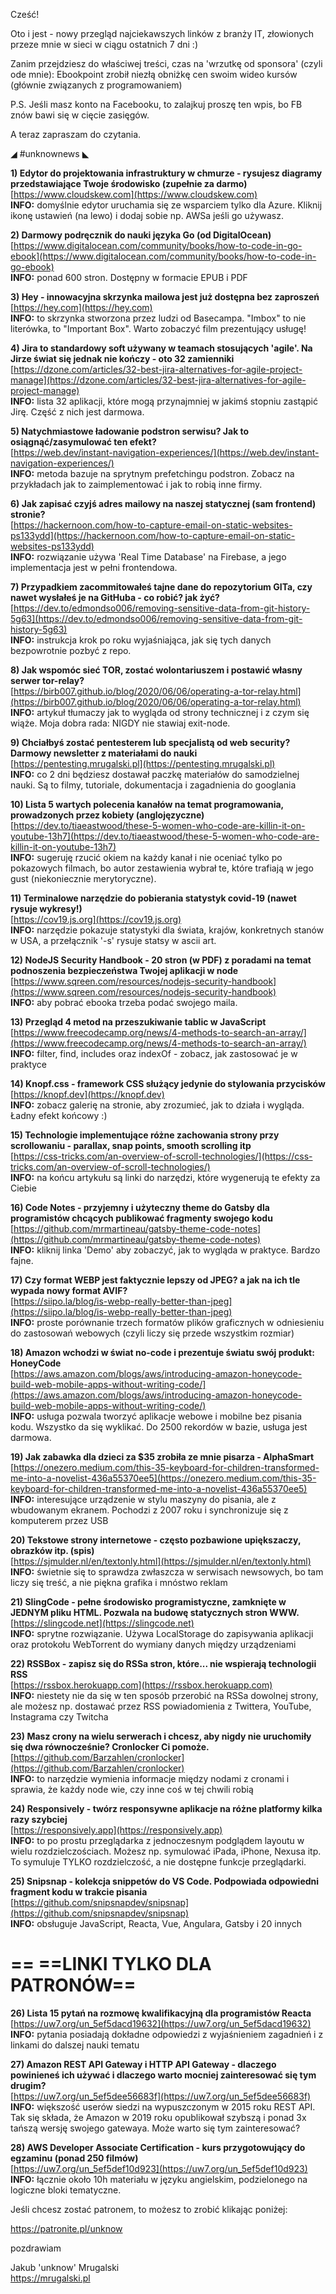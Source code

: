 Cześć!

Oto i jest - nowy przegląd najciekawszych linków z branży IT, złowionych przeze mnie w sieci w ciągu ostatnich 7 dni :)

Zanim przejdziesz do właściwej treści, czas na 'wrzutkę od sponsora' (czyli ode mnie):
Ebookpoint zrobił niezłą obniżkę cen swoim wideo kursów (głównie związanych z programowaniem)
 

P.S. Jeśli masz konto na Facebooku, to zalajkuj proszę ten wpis, bo FB znów bawi się w cięcie zasięgów.

 

A teraz zapraszam do czytania.

 

◢ #unknownews ◣


**1) Edytor do projektowania infrastruktury w chmurze - rysujesz diagramy przedstawiające Twoje środowisko (zupełnie za darmo)**  
[https://www.cloudskew.com](https://www.cloudskew.com)  
**INFO:** domyślnie edytor uruchamia się ze wsparciem tylko dla Azure. Kliknij ikonę ustawień (na lewo) i dodaj sobie np. AWSa jeśli go używasz.  


**2) Darmowy podręcznik do nauki języka Go (od DigitalOcean)**  
[https://www.digitalocean.com/community/books/how-to-code-in-go-ebook](https://www.digitalocean.com/community/books/how-to-code-in-go-ebook)  
**INFO:** ponad 600 stron. Dostępny w formacie EPUB i PDF  


**3) Hey - innowacyjna skrzynka mailowa jest już dostępna bez zaproszeń**  
[https://hey.com](https://hey.com)  
**INFO:** to skrzynka stworzona przez ludzi od Basecampa. "Imbox" to nie literówka, to "Important Box". Warto zobaczyć film prezentujący usługę!  


**4) Jira to standardowy soft używany w teamach stosujących 'agile'. Na Jirze świat się jednak nie kończy - oto 32 zamienniki**  
[https://dzone.com/articles/32-best-jira-alternatives-for-agile-project-manage](https://dzone.com/articles/32-best-jira-alternatives-for-agile-project-manage)  
**INFO:** lista 32 aplikacji, które mogą przynajmniej w jakimś stopniu zastąpić Jirę. Część z nich jest darmowa.  


**5) Natychmiastowe ładowanie podstron serwisu? Jak to osiągnąć/zasymulować ten efekt?**  
[https://web.dev/instant-navigation-experiences/](https://web.dev/instant-navigation-experiences/)  
**INFO:** metoda bazuje na sprytnym prefetchingu podstron. Zobacz na przykładach jak to zaimplementować i jak to robią inne firmy.  


**6) Jak zapisać czyjś adres mailowy na naszej statycznej (sam frontend) stronie?**  
[https://hackernoon.com/how-to-capture-email-on-static-websites-ps133ydd](https://hackernoon.com/how-to-capture-email-on-static-websites-ps133ydd)  
**INFO:** rozwiązanie używa 'Real Time Database' na Firebase, a jego implementacja jest w pełni frontendowa.  


**7) Przypadkiem zacommitowałeś tajne dane do repozytorium GITa, czy nawet wysłałeś je na GitHuba - co robić? jak żyć?**  
[https://dev.to/edmondso006/removing-sensitive-data-from-git-history-5g63](https://dev.to/edmondso006/removing-sensitive-data-from-git-history-5g63)  
**INFO:** instrukcja krok po roku wyjaśniająca, jak się tych danych bezpowrotnie pozbyć z repo.  


**8) Jak wspomóc sieć TOR, zostać wolontariuszem i postawić własny serwer tor-relay?**  
[https://birb007.github.io/blog/2020/06/06/operating-a-tor-relay.html](https://birb007.github.io/blog/2020/06/06/operating-a-tor-relay.html)  
**INFO:** artykuł tłumaczy jak to wygląda od strony technicznej i z czym się wiąże. Moja dobra rada: NIGDY nie stawiaj exit-node.  


**9) Chciałbyś zostać pentesterem lub specjalistą od web security? Darmowy newsletter z materiałami do nauki**  
[https://pentesting.mrugalski.pl](https://pentesting.mrugalski.pl)  
**INFO:** co 2 dni będziesz dostawał paczkę materiałów do samodzielnej nauki. Są to filmy, tutoriale, dokumentacja i zagadnienia do googlania  


**10) Lista 5 wartych polecenia kanałów na temat programowania, prowadzonych przez kobiety (anglojęzyczne)**  
[https://dev.to/tiaeastwood/these-5-women-who-code-are-killin-it-on-youtube-13h7](https://dev.to/tiaeastwood/these-5-women-who-code-are-killin-it-on-youtube-13h7)  
**INFO:** sugeruję rzucić okiem na każdy kanał i nie oceniać tylko po pokazowych filmach, bo autor zestawienia wybrał te, które trafiają w jego gust (niekoniecznie merytoryczne).  


**11) Terminalowe narzędzie do pobierania statystyk covid-19 (nawet rysuje wykresy!)**  
[https://cov19.js.org](https://cov19.js.org)  
**INFO:** narzędzie pokazuje statystyki dla świata, krajów, konkretnych stanów w USA, a przełącznik '-s' rysuje statsy w ascii art.  


**12) NodeJS Security Handbook - 20 stron (w PDF) z poradami na temat podnoszenia bezpieczeństwa Twojej aplikacji w node**  
[https://www.sqreen.com/resources/nodejs-security-handbook](https://www.sqreen.com/resources/nodejs-security-handbook)  
**INFO:** aby pobrać ebooka trzeba podać swojego maila.  


**13) Przegląd 4 metod na przeszukiwanie tablic w JavaScript**  
[https://www.freecodecamp.org/news/4-methods-to-search-an-array/](https://www.freecodecamp.org/news/4-methods-to-search-an-array/)  
**INFO:** filter, find, includes oraz indexOf - zobacz, jak zastosować je w praktyce  


**14) Knopf.css - framework CSS służący jedynie do stylowania przycisków**  
[https://knopf.dev](https://knopf.dev)  
**INFO:** zobacz galerię na stronie, aby zrozumieć, jak to działa i wygląda. Ładny efekt końcowy :)  


**15) Technologie implementujące różne zachowania strony przy scrollowaniu - parallax, snap points, smooth scrolling itp**  
[https://css-tricks.com/an-overview-of-scroll-technologies/](https://css-tricks.com/an-overview-of-scroll-technologies/)  
**INFO:** na końcu artykułu są linki do narzędzi, które wygenerują te efekty za Ciebie  


**16) Code Notes - przyjemny i użyteczny theme do Gatsby dla programistów chcących publikować fragmenty swojego kodu**  
[https://github.com/mrmartineau/gatsby-theme-code-notes](https://github.com/mrmartineau/gatsby-theme-code-notes)  
**INFO:** kliknij linka 'Demo' aby zobaczyć, jak to wygląda w praktyce. Bardzo fajne.  


**17) Czy format WEBP jest faktycznie lepszy od JPEG? a jak na ich tle wypada nowy format AVIF?**  
[https://siipo.la/blog/is-webp-really-better-than-jpeg](https://siipo.la/blog/is-webp-really-better-than-jpeg)  
**INFO:** proste porównanie trzech formatów plików graficznych w odniesieniu do zastosowań webowych (czyli liczy się przede wszystkim rozmiar)  


**18) Amazon wchodzi w świat no-code i prezentuje światu swój produkt: HoneyCode**  
[https://aws.amazon.com/blogs/aws/introducing-amazon-honeycode-build-web-mobile-apps-without-writing-code/](https://aws.amazon.com/blogs/aws/introducing-amazon-honeycode-build-web-mobile-apps-without-writing-code/)  
**INFO:** usługa pozwala tworzyć aplikacje webowe i mobilne bez pisania kodu. Wszystko da się wyklikać. Do 2500 rekordów w bazie, usługa jest darmowa.  


**19) Jak zabawka dla dzieci za $35 zrobiła ze mnie pisarza - AlphaSmart**  
[https://onezero.medium.com/this-35-keyboard-for-children-transformed-me-into-a-novelist-436a55370ee5](https://onezero.medium.com/this-35-keyboard-for-children-transformed-me-into-a-novelist-436a55370ee5)  
**INFO:** interesujące urządzenie w stylu maszyny do pisania, ale z wbudowanym ekranem. Pochodzi z 2007 roku i synchronizuje się z komputerem przez USB  


**20) Tekstowe strony internetowe - często pozbawione upiększaczy, obrazków itp. (spis)**  
[https://sjmulder.nl/en/textonly.html](https://sjmulder.nl/en/textonly.html)  
**INFO:** świetnie się to sprawdza zwłaszcza w serwisach newsowych, bo tam liczy się treść, a nie piękna grafika i mnóstwo reklam  


**21) SlingCode - pełne środowisko programistyczne, zamknięte w JEDNYM pliku HTML. Pozwala na budowę statycznych stron WWW.**  
[https://slingcode.net](https://slingcode.net)  
**INFO:** sprytne rozwiązanie. Używa LocalStorage do zapisywania aplikacji oraz protokołu WebTorrent do wymiany danych między urządzeniami  


**22) RSSBox - zapisz się do RSSa stron, które... nie wspierają technologii RSS**  
[https://rssbox.herokuapp.com](https://rssbox.herokuapp.com)  
**INFO:** niestety nie da się w ten sposób przerobić na RSSa dowolnej strony, ale możesz np. dostawać przez RSS powiadomienia z Twittera, YouTube, Instagrama czy Twitcha  


**23) Masz crony na wielu serwerach i chcesz, aby nigdy nie uruchomiły się dwa równocześnie? Cronlocker Ci pomoże.**  
[https://github.com/Barzahlen/cronlocker](https://github.com/Barzahlen/cronlocker)  
**INFO:** to narzędzie wymienia informacje między nodami z cronami i sprawia, że każdy node wie, czy inne coś w tej chwili robią  


**24) Responsively - twórz responsywne aplikacje na różne platformy kilka razy szybciej**  
[https://responsively.app](https://responsively.app)  
**INFO:** to po prostu przeglądarka z jednoczesnym podglądem layoutu w wielu rozdzielczościach. Możesz np. symulować iPada, iPhone, Nexusa itp. To symuluje TYLKO rozdzielczość, a nie dostępne funkcje przeglądarki.  


**25) Snipsnap - kolekcja snippetów do VS Code. Podpowiada odpowiedni fragment kodu w trakcie pisania**  
[https://github.com/snipsnapdev/snipsnap](https://github.com/snipsnapdev/snipsnap)  
**INFO:** obsługuje JavaScript, Reacta, Vue, Angulara, Gatsby i 20 innych  


== **==LINKI TYLKO DLA PATRONÓW==**
 ==

**26) Lista 15 pytań na rozmowę kwalifikacyjną dla programistów Reacta**  
[https://uw7.org/un_5ef5dacd19632](https://uw7.org/un_5ef5dacd19632)  
**INFO:** pytania posiadają dokładne odpowiedzi z wyjaśnieniem zagadnień i z linkami do dalszej nauki tematu  


**27) Amazon REST API Gateway i HTTP API Gateway - dlaczego powinieneś ich używać i dlaczego warto mocniej zainteresować się tym drugim?**  
[https://uw7.org/un_5ef5dee56683f](https://uw7.org/un_5ef5dee56683f)  
**INFO:** większość userów siedzi na wypuszczonym w 2015 roku REST API. Tak się składa, że Amazon w 2019 roku opublikował szybszą i ponad 3x tańszą wersję swojego gatewaya. Może warto się tym zainteresować?  


**28) AWS Developer Associate Certification - kurs przygotowujący do egzaminu (ponad 250 filmów)**  
[https://uw7.org/un_5ef5def10d923](https://uw7.org/un_5ef5def10d923)  
**INFO:** łącznie około 10h materiału w języku angielskim, podzielonego na logiczne bloki tematyczne.  


 

Jeśli chcesz zostać patronem, to możesz to zrobić klikając poniżej:

https://patronite.pl/unknow

 
pozdrawiam

Jakub 'unknow' Mrugalski  
https://mrugalski.pl